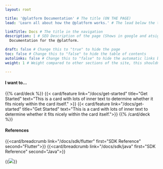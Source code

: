 ```yaml
---
layout: root

title: '@platform Documentation' # The title (ON THE PAGE)
lead: 'Learn all about how the @platform works.' # The lead below the title (ON THE PAGE)

linkTitle: Docs # The title in the navigation
description: | # SEO Description of the page (Shows in google and atsign.dev search)
  Documentation for the @platform.

draft: false # Change this to "true" to hide the page
toc: false # Change this to "false" to hide the table of contents
autolinks: false # Change this to "false" to hide the automatic links below your content
weight: 1 # Weight compared to other sections of the site, this shouldn't affect anything on the facade

---
```


#### I want to...
{{% card/deck %}}
  {{< card/feature link="/docs/get-started" title="Get Started" text="This is a card with lots of inner text to determine whether it fits nicely within the card itself." >}}
  {{< card/feature link="/docs/get-started" title="Get Started" text="This is a card with lots of inner text to determine whether it fits nicely within the card itself.">}}
{{% /card/deck %}}

#### References
{{<card/breadcrumb link="/docs/sdk/flutter" first="SDK Reference" second="Flutter">}}
{{<card/breadcrumb link="/docs/sdk/java" first="SDK Reference" second="Java">}}

{{<image class="bg-white" src="https://atsign.dev/assets/img/@dev.png?sanitize=true" >}}